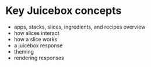 # Key Juicebox concepts

* apps, stacks, slices, ingredients, and recipes overview
* how slices interact
* how a slice works
* a juicebox response
* theming
* rendering responses

